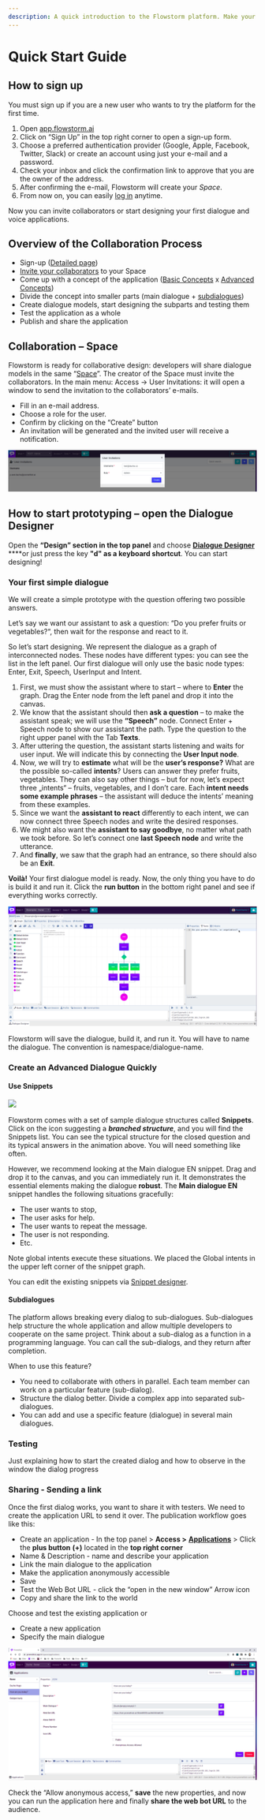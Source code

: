 ```yaml
---
description: A quick introduction to the Flowstorm platform. Make your first steps!
---
```


# Quick Start Guide

## How to sign up

You must sign up if you are a new user who wants to try the platform for the first time.

1. Open [app.flowstorm.ai](https://app.flowstorm.ai/)
2. Click on “Sign Up” in the top right corner to open a sign-up form.
3. Choose a preferred authentication provider \(Google, Apple, Facebook, Twitter, Slack\) or create an account using just your e-mail and a password.
4. Check your inbox and click the confirmation link to approve that you are the owner of the address.
5. After confirming the e-mail, Flowstorm will create your _Space_.
6. From now on, you can easily [log in](https://promethist.app/#!/login) anytime.

Now you can invite collaborators or start designing your first dialogue and voice applications.

## Overview of the Collaboration Process

* Sign-up \([Detailed page](app/sign-up.md)\)
* [Invite your collaborators](app/space/#access) to your Space
* Come up with a concept of the application \([Basic Concepts](model/dialogue-model-coding/basic-use-cases/) x [Advanced Concepts](model/dialogue-model-coding/advanced-concepts/)\)
* Divide the concept into smaller parts \(main dialogue + [subdialogues](model/dialogue-model-coding/basic-use-cases/sub-dialogues.md)\)
* Create dialogue models, start designing the subparts and testing them
* Test the application as a whole
* Publish and share the application

## Collaboration – Space

Flowstorm is ready for collaborative design: developers will share dialogue models in the same “[Space](app/space/#access)”. The creator of the Space must invite the collaborators. In the main menu: Access → User Invitations: it will open a window to send the invitation to the collaborators’ e-mails. 

* Fill in an e-mail address.
* Choose a role for the user.
* Confirm by clicking on the “Create” button
* An invitation will be generated and the invited user will receive a notification.

![Modal window: User invitation](.gitbook/assets/image%20%2812%29.png)

## How to start prototyping – open the Dialogue Designer

Open the **“Design” section in the top panel** and choose [**Dialogue Designer**](https://promethist.app/#!/space/dialogue) ****or just press the key **"d" as a keyboard shortcut**. You can start designing!

### Your first simple dialogue

We will create a simple prototype with the question offering two possible answers. 

Let’s say we want our assistant to ask a question: “Do you prefer fruits or vegetables?“, then wait for the response and react to it.

So let’s start designing. We represent the dialogue as a graph of interconnected nodes. These nodes have different types: you can see the list in the left panel. Our first dialogue will only use the basic node types: Enter, Exit, Speech, UserInput and Intent.

1. First, we must show the assistant where to start – where to **Enter** the graph. Drag the Enter node from the left panel and drop it into the canvas.
2. We know that the assistant should then **ask a question** – to make the assistant speak; we will use the **“Speech”** node. Connect Enter + Speech node to show our assistant the path. Type the question to the right upper panel with the Tab **Texts**.
3. After uttering the question, the assistant starts listening and waits for user input. We will indicate this by connecting the **User Input node**.
4. Now, we will try to **estimate** what will be the **user’s response?** What are the possible so-called **intents**? Users can answer they prefer fruits, vegetables. They can also say other things – but for now, let’s expect three „intents“ – fruits, vegetables, and I don’t care. Each **intent needs some example phrases** – the assistant will deduce the intents’ meaning from these examples.
5. Since we want the **assistant to react** differently to each intent, we can now connect three Speech nodes and write the desired responses.
6. We might also want the **assistant to say goodbye**, no matter what path we took before. So let’s connect one **last Speech node** and write the utterance.
7. And **finally**, we saw that the graph had an entrance, so there should also be an **Exit**.

**Voilà!** Your first dialogue model is ready. Now, the only thing you have to do is build it and run it. Click the **run button** in the bottom right panel and see if everything works correctly.

  


![](.gitbook/assets/example-pre-example.gif)

Flowstorm will save the dialogue, build it, and run it. You will have to name the dialogue. The convention is namespace/dialogue-name. 

### Create an Advanced Dialogue Quickly

#### Use Snippets

![](https://lh5.googleusercontent.com/Tavn5P1Q105kN8lECBMdbQZbkhKEr4D3FKEU54tJmh0HSiS0UPXtpp54tTYktZrjiT-A1RA4IaoZSzvaTOOWq9yRek61xF3-xOsPFnS6I9kweNRkGV-yjKGHa8ZriL0XQFaSRR8C)

Flowstorm comes with a set of sample dialogue structures called **Snippets**. Click on the icon suggesting a _**branched structure**_, and you will find the Snippets list. You can see the typical structure for the closed question and its typical answers in the animation above. You will need something like often.

However, we recommend looking at the Main dialogue EN snippet. Drag and drop it to the canvas, and you can immediately run it. It demonstrates the essential elements making the dialogue **robust**. The **Main dialogue EN** snippet handles the following situations gracefully:

* The user wants to stop,
* The user asks for help.
* The user wants to repeat the message.
* The user is not responding.
* Etc.

Note global intents execute these situations. We placed the Global intents in the upper left corner of the snippet graph.

You can edit the existing snippets via [Snippet designer](app/space/design/snippet-designer.md).

#### Subdialogues

The platform allows breaking every dialog to sub-dialogues. Sub-dialogues help structure the whole application and allow multiple developers to cooperate on the same project. Think about a sub-dialog as a function in a programming language. You can call the sub-dialogs, and they return after completion. 

When to use this feature?

* You need to collaborate with others in parallel. Each team member can work on a particular feature \(sub-dialog\).
* Structure the dialog better. Divide a complex app into separated sub-dialogues.
* You can add and use a specific feature \(dialogue\) in several main dialogues.

### Testing

Just explaining how to start the created dialog and how to observe in the window the dialog progress

### Sharing - Sending a link

Once the first dialog works, you want to share it with testers. We need to create the application URL to send it over. The publication workflow goes like this: 

* Create an application - In the top panel &gt; **Access &gt;** [**Applications**](https://app.flowstorm.ai/#!/space/applications) &gt; Click the **plus button** **\(+\)** located in the **top right corner** 
* Name & Description - name and describe your application
* Link the main dialogue to the application
* Make the application anonymously accessible
* Save
* Test the Web Bot URL - click the “open in the new window” Arrow icon
* Copy and share the link to the world

Choose and test the existing application or 

* Create a new application
* Specify the main dialogue

![](.gitbook/assets/image%20%2815%29.png)

Check the “Allow anonymous access,” **save** the new properties, and now you can run the application here and finally **share the web bot URL** to the audience.  


